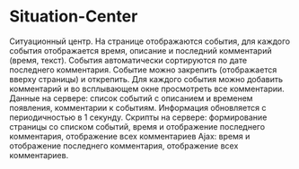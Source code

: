 # Situation-Center

Ситуационный центр. На странице отображаются события, для каждого события отображается время, описание и последний комментарий (время, текст).  События автоматически сортируются по дате последнего комментария. Событие можно закрепить (отображается вверху страницы) и открепить. Для каждого события можно добавить комментарий и во всплывающем окне просмотреть все комментарии. Данные на сервере: список событий с описанием и временем появления, комментарии к событиям. Информация обновляется с периодичностью в 1 секунду. Скрипты на сервере: формирование страницы со списком событий, время и отображение последнего комментария, отображение всех комментариев Ajax: время и отображение последнего комментария, отображение всех комментариев.
